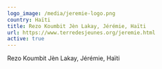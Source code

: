 ```yaml
---
logo_image: /media/jeremie-logo.png
country: Haïti
title: Rezo Koumbit Jèn Lakay, Jérémie, Haïti
url: https://www.terredesjeunes.org/jeremie.html
active: true
---
```

Rezo Koumbit Jèn Lakay, Jérémie, Haïti